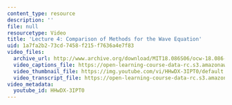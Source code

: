 ```yaml
---
content_type: resource
description: ''
file: null
resourcetype: Video
title: 'Lecture 4: Comparison of Methods for the Wave Equation'
uid: 1a7fa2b2-73cd-7458-f215-f7636a4e7f83
video_files:
  archive_url: http://www.archive.org/download/MIT18.086S06/ocw-18.086-15feb2006-220k.mp4
  video_captions_file: https://open-learning-course-data-rc.s3.amazonaws.com/18-086-mathematical-methods-for-engineers-ii-spring-2006/ab9a5e3cbab551b2af8a05f6b8a8ad55_HHwDX-3IPT0.vtt
  video_thumbnail_file: https://img.youtube.com/vi/HHwDX-3IPT0/default.jpg
  video_transcript_file: https://open-learning-course-data-rc.s3.amazonaws.com/18-086-mathematical-methods-for-engineers-ii-spring-2006/3c62a2231c01cf3f1e1f62d230ece440_HHwDX-3IPT0.pdf
video_metadata:
  youtube_id: HHwDX-3IPT0
---
```

